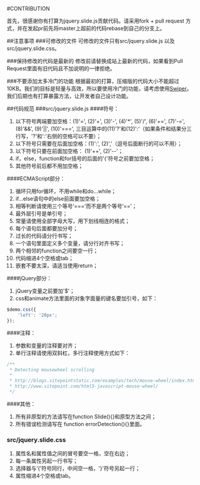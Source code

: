 #CONTRIBUTION

首先，很感谢你有打算为jquery.slide.js贡献代码。请采用fork + pull request 方式，并在发起pr前先将master上超前的代码rebase到自己的分支上。

##注意事项
###可修改的文件
可修改的文件只有src/jquery.slide.js 以及 src/jquery.slide.css。

###保持修改的代码是最新的
修改前请替换成站上最新的代码，如果看到Pull Request里面有旧代码且不加说明的一律拒绝。

###不要添加太多冷门的功能
根据最初的打算，压缩版的代码大小不能超过10KB。我们的目标是轻量与高效，所以要使用冷门的功能，请考虑使用[Swiper](http://www.swiper.com.cn/)。我们后期也有打算暴露方法，让开发者自己设计功能。

##代码规范
###src/jquery.slide.js
####符号：
1. 以下符号两端要加空格：(1)'=', (2)'+', (3)'-', (4)'*', (5)'/', (6)'+=', (7)'-=', (8)'&&', (9)'||', (10)'===',
   三目运算中的(11)'?'和(12)':'（如果条件和结果分三行写，'?'和':'右侧的空格可以不要）；
2. 以下符号只需要在后面加空格：(1)':', (2)','（逗号后面断行的可以不用）；
3. 以下符号只要在前面加空格： (1)'++', (2)'--'；
4. if，else，function和for括号的后面的'{'符号之前要加空格；
5. 其他符号前后都不用加空格；

####ECMAScript部分：
1. 循环只用for循环，不用while和do...while；
2. if...else语句中的else前面要加空格；
3. 相等判断请使用三个等号‘===’而不是两个等号‘==’；
4. 最外层引号是单引号；
5. 常量请使用全部字母大写，用下划线相连的格式；
6. 每个语句后面都要加分号；
7. 过长的代码请分行书写；
8. 一个语句里面定义多个变量，请分行对齐书写；
9. 两个相邻的function之间要空一行；
10. 代码缩进4个空格或tab；
11. 嵌套不要太深，请适当使用return；

####jQuery部分：
1. jQuery变量之前要加'$'；
2. css和animate方法里面的对象字面量的键名要加引号，如下：
```javascript
$demo.css({
    'left': '20px';
});
```

####注释：
1. 参数和变量的注释要对齐；
2. 单行注释请使用双斜杠，多行注释使用方式如下：
```javascript
/**
 * Detecting mousewheel scrolling
 *
 * http://blogs.sitepointstatic.com/examples/tech/mouse-wheel/index.html
 * http://www.sitepoint.com/html5-javascript-mouse-wheel/
 */
```

####其他：

1. 所有非原型的方法请写在function Slide(){}和原型方法之间；
2. 所有错误检测请写在 function errorDetection(){}里面。



### src/jquery.slide.css

1. 属性名和属性值之间的冒号要空一格，空在右边；
2. 每一条属性另起一行书写；
3. 选择器与‘{’符号同行，中间空一格，'}'符号另起一行；
4. 属性缩进4个空格或tab。